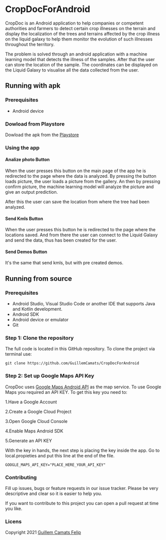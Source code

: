 # CropDocForAndroid

CropDoc is an Android application to help companies or competent authorities and farmers to detect certain crop illnesses on the terrain and display the localization of the trees and terrains affected by the crop illness on the liquid galaxy to help them monitor the evolution of such illnesses throughout the territory. 

The problem is solved through an android application with a machine learning model that detects the illness of the samples. After that the user can store the location of the sample. The coordinates can be displayed on the Liquid Galaxy to visualise all the data collected from the user.  

## Running with apk

### Prerequisites
- Android device

### Dowload from Playstore

Dowload the apk from the [Playstore](https://play.google.com/store/apps/detailsid=com.galaxy.cropdoc&hl=es_419&gl=US)

### Using the app

#### Analize photo Button

When the user presses this button on the main page of the app he is redirected to the page where the data is analyzed. By pressing the button loads picture, the user loads a picture from the gallery. An then by pressing confirm picture, the machine learning model will analyze the picture and give an output prediction.

After this the user can save the location from where the tree had been analyzed. 

#### Send Kmls Button

When the user presses this button he is redirected to the page where the locations saved. And from there the user can connect to the Liquid Galaxy and send the data, thus has been created for the user. 

#### Send Demos Button 

It's the same that send kmls, but with pre created demos. 


## Running from source

### Prerequisites

- Android Studio, Visual Studio Code or another IDE that supports Java and Kotlin development.
- Android SDK
- Android device or emulator
- Git

### Step 1: Clone the repository
The full code is located in this GitHub repository. To clone the project via terminal use:

` git clone https://github.com/GuillemCamats/CropDocForAndroid `

### Step 2: Set up Google Maps API Key

CropDoc uses [Google Maps Android API](https://developers.google.com/maps/documentation/android-sdk/start?hl=es-419) as the map service. To use Google Maps you required an API KEY. To get this key you need to:

1.Have a Google Account

2.Create a Google Cloud Project

3.Open Google Cloud Console

4.Enable Maps Android SDK

5.Generate an API KEY

With the key in hands, the next step is placing the key inside the app. Go to local.propieties and put this line at the end of the file.

` GOOGLE_MAPS_API_KEY="PLACE_HERE_YOUR_API_KEY" `

### Contributing

Fill up issues, bugs or feature requests in our issue tracker. Please be very descriptive and clear so it is easier to help you.

If you want to contribute to this project you can open a pull request at time you like.
### Licens

Copyright 2021 [Guillem Camats Felip](https://www.linkedin.com/in/guillemcamats/)
